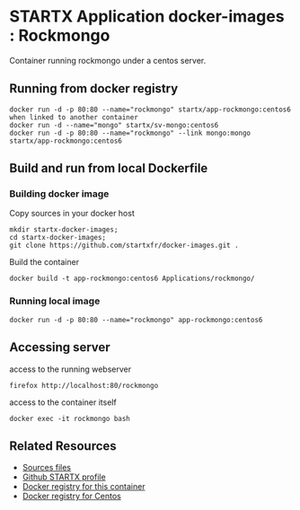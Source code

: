 # STARTX Application docker-images : Rockmongo

Container running rockmongo under a centos server.

## Running from docker registry

	docker run -d -p 80:80 --name="rockmongo" startx/app-rockmongo:centos6
	when linked to another container
	docker run -d --name="mongo" startx/sv-mongo:centos6
	docker run -d -p 80:80 --name="rockmongo" --link mongo:mongo startx/app-rockmongo:centos6

## Build and run from local Dockerfile
### Building docker image
Copy sources in your docker host 

	mkdir startx-docker-images; 
	cd startx-docker-images;
	git clone https://github.com/startxfr/docker-images.git .

Build the container

	docker build -t app-rockmongo:centos6 Applications/rockmongo/

### Running local image

	docker run -d -p 80:80 --name="rockmongo" app-rockmongo:centos6

## Accessing server
access to the running webserver

	firefox http://localhost:80/rockmongo

access to the container itself

	docker exec -it rockmongo bash

## Related Resources
* [Sources files](https://github.com/startxfr/docker-images/tree/master/Applications/rockmongo)
* [Github STARTX profile](https://github.com/startxfr/docker-images)
* [Docker registry for this container](https://registry.hub.docker.com/u/startx/app-rockmongo/)
* [Docker registry for Centos](https://registry.hub.docker.com/u/centos/)


